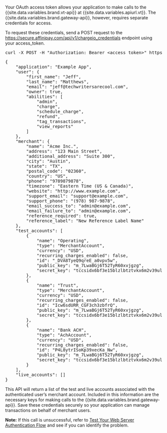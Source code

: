 Your OAuth access token allows your application to make calls to the {{site.data.variables.brand.vt-api}} at {{site.data.variables.apiurl.vt}}. The {{site.data.variables.brand.gateway-api}}, however, requires separate credentials for access.

To request these credentials, send a POST request to the <span class ="code-green">https://secure.affinipay.com/api/v1/chargeio_credentials</span> endpoint using your <span class="code-green">access_token</span>.

<div class="http-example http-request-example"><pre>
curl -X POST -H "Authorization: Bearer &lt;access_token>" https://secure.affinipay.com/api/v1/chargeio_credentials
</pre></div>

<div class="http-example http-response-example"><pre>
{
    "application": "Example App",
    "user": {
        "first_name": "Jeff",
        "last_name": "Matthews",
        "email": "jeff@techwritersarecool.com",
        "owner": true,
        "abilities": [
            "admin",
            "charge",
            "schedule_charge",
            "refund",
            "tag_transactions",
            "view_reports"
        ]
    },
    "merchant": {
        "name": "Acme Inc.",
        "address": "123 Main Street",
        "additional_address": "Suite 300",
        "city": "Austin",
        "state": "TX",
        "postal_code": "02360",
        "country": "US",
        "phone": "9789879878",
        "timezone": "Eastern Time (US & Canada)",
        "website": "http://www.example.com",
        "support_email": "support@example.com",
        "support_phone": "(978) 987-9878",
        "email_success_to": "admin@example.com",
        "email_failure_to": "admin@example.com",
        "reference_required": true,
        "reference_label": "New Reference Label Name"
    },
    "test_accounts": [
        {
            "name": "Operating",
            "type": "MerchantAccount",
            "currency": "USD",
            "recurring_charges_enabled": false,
            "id": "&#95;DVA8TyeQ9qreE_a0vpv5w",
            "public_key": "m_7LwaBGj6T52TyR60xvjgzg",
            "secret_key": "tccsidx6bf3e15blzlbtztvkx6m2v39ulrstbg5c1fgtaykf9lyzkz9nb1fcavx"
        },
        {
            "name": "Trust",
            "type": "MerchantAccount",
            "currency": "USD",
            "recurring_charges_enabled": false,
            "id": "Icw6sdURR_CGF3ch3zbfrQ",
            "public_key": "m_7LwaBGj6T52TyR60xvjgzg",
            "secret_key": "tccsidx6bf3e15blzlbtztvkx6m2v39ulrstbg5c1fgtaykf9lyzkz9nb1fcavx"
        },
        {
            "name": "Bank ACH",
            "type": "AchAccount",
            "currency": "USD",
            "recurring_charges_enabled": false,
            "id": "P4L8ytrISoKp39xecKa_Nw",
            "public_key": "m_7LwaBGj6T52TyR60xvjgzg",
            "secret_key": "tccsidx6bf3e15blzlbtztvkx6m2v39ulrstbg5c1fgtaykf9lyzkz9nb1fcavx"
        }
    ],
    "live_accounts": []
}
</pre></div>

This API will return a list of the test and live accounts associated with the authenticated user’s merchant account. Included in this information are the necessary keys for making calls to the {{site.data.variables.brand.gateway-api}}. Save these credentials securely so your application can manage transactions on behalf of merchant users.

<span class="panel-note"><b>Note:</b> If this call is unsuccessful, refer to [Test Your Web Server Authentication Flow](../guides/test-web-server-oauth-flow.html) and see if you can identify the problem.</span>
